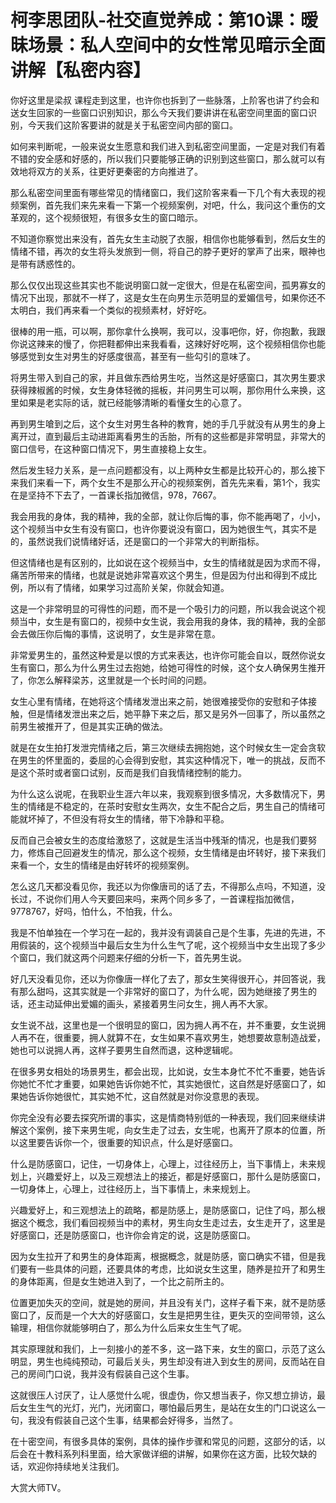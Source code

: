 # 柯李思团队-社交直觉养成：第10课：暧昧场景：私人空间中的女性常见暗示全面讲解【私密内容】

你好这里是梁叔 课程走到这里，也许你也拆到了一些脉落，上阶客也讲了约会和送女生回家的一些窗口识别知识，那么今天我们要讲讲在私密空间里面的窗口识别，今天我们这阶客要讲的就是关于私密空间内部的窗口。

如何来判断呢，一般来说女生愿意和我们进入到私密空间里面，一定是对我们有着不错的安全感和好感的，所以我们只要能够正确的识别到这些窗口，那么就可以有效地将双方的关系，往更好更秦密的方向推进了。

那么私密空间里面有哪些常见的情绪窗口，我们这阶客来看一下几个有大表现的视频案例，首先我们来先来看一下第一个视频案例，对吧，什么，我问这个重伤的文革观的，这个视频很短，有很多女生的窗口暗示。

不知道你察觉出来没有，首先女生主动脱了衣服，相信你也能够看到，然后女生的情绪不错，再次的女生将头发旅到一侧，将自己的脖子更好的掌声了出来，眼神也是带有誘惑性的。

那么仅仅出现这些其实也不能说明窗口就一定很大，但是在私密空间，孤男寡女的情况下出现，那就不一样了，这是女生在向男生示范明显的爱媚信号，如果你还不太明白，我们再来看一个类似的视频素材，好好吃。

很棒的用一瓶，可以啊，那你拿什么换啊，我可以，没事吧你，好，你抱歉，我跟你说这辣来的慢了，你把鞋都伸出来我看看，这辣好好吃啊，这个视频相信你也能够感觉到女生对男生的好感度很高，甚至有一些勾引的意味了。

将男生带入到自己的家，并且做东西给男生吃，当然这是好感窗口，其次男生要求获得辣椒酱的时候，女生身体轻微的摇板，并问男生可以啊，那你用什么来换，这里如果是老实际的话，就已经能够清晰的看懂女生的心意了。

再到男生嗆到之后，这个女生对男生各种的教育，她的手几乎就没有从男生的身上离开过，直到最后主动进距离看男生的舌胎，所有的这些都是非常明显，非常大的窗口信号，在这种窗口情况下，男生直接稳上女生。

然后发生轻力关系，是一点问题都没有，以上两种女生都是比较开心的，那么接下来我们来看一下，两个女生不是那么开心的视频案例，首先先来看，第1个，我实在是坚持不下去了，一首课长指加微信，978，7667。

我会用我的身体，我的精神，我的全部，就让你后悔的事，你不能再喝了，小小，这个视频当中女生有没有窗口，也许你要说没有窗口，因为她很生气，其实不是的，虽然说我们说情绪好话，还是窗口的一个非常大的判断指标。

但这情绪也是有区别的，比如说在这个视频当中，女生的情绪就是因为求而不得，痛苦所带来的情绪，也就是说她非常喜欢这个男生，但是因为付出和得到不成比例，所以有了情绪，如果学习过高阶关架，你就会知道。

这是一个非常明显的可得性的问题，而不是一个吸引力的问题，所以我会说这个视频当中，女生是有窗口的，视频中女生说，我会用我的身体，我的精神，我的全部会去做压你后悔的事情，这说明了，女生是非常在意。

非常爱男生的，虽然这种爱是以恨的方式来表达，也许你可能会自以，既然你说女生有窗口，那么为什么男生过去抱她，给她可得性的时候，这个女人确保男生推开了，你怎么解释梁苏，这里就是一个长时间的问题。

女生心里有情绪，在她将这个情绪发泄出来之前，她很难接受你的安慰和子体接触，但是情绪发泄出来之后，她平静下来之后，那又是另外一回事了，所以虽然之前男生被推开了，但是其实正确的做法。

就是在女生拍打发泄完情绪之后，第三次继续去拥抱她，这个时候女生一定会贪软在男生的怀里面的，委屈的心会得到安慰，其实这种情况下，唯一的挑战，反而不是这个茶时或者窗口试别，反而是我们自我情绪控制的能力。

为什么这么说呢，在我职业生涯六年以来，我观察到很多情况，大多数情况下，男生的情绪是不稳定的，在茶时安慰女生两次，女生不配合之后，男生自己的情绪可能就坏掉了，不但没有将女生的情绪，带下冷静和平稳。

反而自己会被女生的态度给激怒了，这就是生活当中残渐的情况，也是我们要努力，修炼自己回避发生的情况，那么这个视频，女生情绪是由坏转好，接下来我们来看一个，女生的情绪是由好转坏的视频案例。

怎么这几天都没看见你，我还以为你像唐司的话了去，不得那么点吗，不知道，没长过，不说你们用人今天要回来吗，来两个同乡多了，一首课程指加微信，9778767，好吗，怕什么，不怕我，什么。

我是不怕单独在一个学习在一起的，我并没有调装自己是个生事，先进的先进，不用假装的，这个视频当中最后女生为什么生气了呢，这个视频当中女生出现了多少个窗口，我们就这两个问题来仔细的分析一下，首先男生说。

好几天没看见你，还以为你像唐一样化了去了，那女生笑得很开心，并回答说，我有那么甜吗，这其实就是一个非常好的窗口了，为什么呢，因为她继接了男生的话，还主动延伸出爱媚的画头，紧接着男生问女生，拥人再不大家。

女生说不战，这里也是一个很明显的窗口，因为拥人再不在，并不重要，女生说拥人再不在，很重要，拥人就算不在，女生如果不喜欢男生，她想要故意制造战爱，她也可以说拥人再，这样子要男生自然而退，这种逻辑呢。

在很多男女相处的场景男生，都会出现，比如说，女生本身忙不忙不重要，她告诉你她忙不忙才重要，如果她告诉你她不忙，其实她很忙，这自然是好感窗口了，如果她告诉你她很忙，其实她不忙，这自然就是对你没意思的表现。

你完全没有必要去探究所谓的事实，这是情商特别低的一种表现，我们回来继续讲解这个案例，接下来男生呢，向女生走了过去，女生呢，也离开了原本的位置，所以这里要告诉你一个，很重要的知识点，什么是好感窗口。

什么是防感窗口，记住，一切身体上，心理上，过往经历上，当下事情上，未来规划上，兴趣爱好上，以及三观想法上的接近，都是好感窗口，那什么是防感窗口，一切身体上，心理上，过往经历上，当下事情上，未来规划上。

兴趣爱好上，和三观想法上的疏略，都是防感上，是防感窗口，记住了吗，那么根据这个概念，我们看回视频当中的素材，男生向女生走过去，女生走开了，这里是好感窗口，还是防感窗口，也许你会肯定的说，这是防感窗口。

因为女生拉开了和男生的身体距离，根据概念，就是防感，窗口确实不错，但是我们要有一些具体的问题，还要具体的考虑，比如说女生这里，随养是拉开了和男生的身体距离，但是女生她进入到了，一个比之前所主的。

位置更加失灭的空间，就是她的房间，并且没有关门，这样子看下来，就不是防感窗口了，反而是一个大大的好感窗口，女生是把男生往，更失灭的空间带领，这么输理，相信你就能够明白了，那么为什么后来女生生气了呢。

其实原理就和我们，上一刻接小的差不多，这一路下来，女生的窗口，示范了这么明显，男生也纯纯预动，可最后关头，男生却没有进入到女生的房间，反而站在自己的房间门口说，我并没有假装自己这个生事。

这就很压人讨厌了，让人感觉什么呢，很虚伪，你又想当表子，你又想立排访，最后女生生气的光灯，光门，光闭窗口，哪怕最后男生，是站在女生的门口说这么一句，我没有假装自己这个生事，结果都会好得多，当然了。

在十密空间，有很多具体的案例，具体的操作步骤和常见的问题，这部分的话，以后会在十教科系列科里面，给大家做详细的讲解，如果你在这方面，比较欠缺的话，欢迎你持续地关注我们。

大赏大师TV。